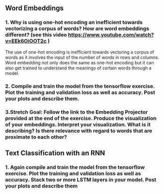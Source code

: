 ## **Word Embeddings**

### **1. Why is using one-hot encoding an inefficient towards vectorizing a corpus of words?  How are word embeddings different? (see this video https://www.youtube.com/watch?v=EEk6OiOOT2c )**

The use of one-hot encoding is inefficient towards vectoring a corpus of words as it involves the input of the number of words in rows and columns. Word embedding not only does the same as one-hot encoding but it can also get trained to understand the meanings of certain words through a model.

### **2. Compile and train the model from the tensorflow exercise.  Plot the training and validation loss as well as accuracy.  Post your plots and describe them.**

### **3.Stretch Goal:  Follow the link to the Embedding Projector provided at the end of the exercise.  Produce the visualization of your embeddings.  Interpret your visualization.  What is it describing?  Is there relevance with regard to words that are proximate to each other?**

## Text Classification with an RNN

### **1. Again compile and train the model from the tensorflow exercise.  Plot the training and validation loss as well as accuracy.  Stack two or more LSTM layers in your model.  Post your plots and describe them**
